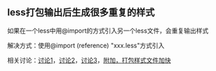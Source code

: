 ## less打包输出后生成很多重复的样式
如果在一个less中用@import的方式引入另一个less文件，会重复输出样式

解决方式：使用@import (reference) "xxx.less"方式引入

相关讨论：[讨论1](https://axiu.me/coding/prevent-less-and-sass-common-part-generate-duplicate-css-code/)，[讨论2](https://github.com/vuejs/vue-loader/issues/110)，[讨论3](https://www.zhihu.com/question/58716465)，[附加，打包样式文件加快](https://juejin.im/post/5aed8ab5f265da0b8f626fa7)
